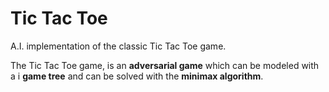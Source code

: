 Tic Tac Toe
===========

A.I. implementation of the classic Tic Tac Toe game.

The Tic Tac Toe game, is an **adversarial game** which can be modeled with a i
**game tree** and can be solved with the **minimax algorithm**. 
